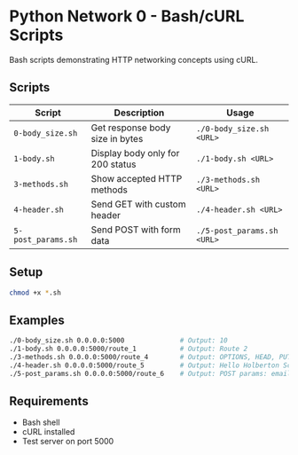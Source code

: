 # Python Network 0 - Bash/cURL Scripts

Bash scripts demonstrating HTTP networking concepts using cURL.

## Scripts

| Script | Description | Usage |
|--------|-------------|-------|
| `0-body_size.sh` | Get response body size in bytes | `./0-body_size.sh <URL>` |
| `1-body.sh` | Display body only for 200 status | `./1-body.sh <URL>` |
| `3-methods.sh` | Show accepted HTTP methods | `./3-methods.sh <URL>` |
| `4-header.sh` | Send GET with custom header | `./4-header.sh <URL>` |
| `5-post_params.sh` | Send POST with form data | `./5-post_params.sh <URL>` |

## Setup
```bash
chmod +x *.sh
```

## Examples
```bash
./0-body_size.sh 0.0.0.0:5000              # Output: 10
./1-body.sh 0.0.0.0:5000/route_1           # Output: Route 2
./3-methods.sh 0.0.0.0:5000/route_4        # Output: OPTIONS, HEAD, PUT
./4-header.sh 0.0.0.0:5000/route_5         # Output: Hello Holberton School!
./5-post_params.sh 0.0.0.0:5000/route_6    # Output: POST params: email: test@gmail.com...
```

## Requirements
- Bash shell
- cURL installed
- Test server on port 5000